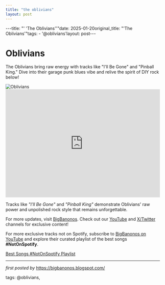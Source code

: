 ```yaml
---
title: "the oblivians"
layout: post
---
```

---title: "' 'The Oblivians''"date: 2025-01-20original_title: "'The Oblivians'"tags:  - '@oblivians'layout: post---<h1 >Oblivians</h1> <p >The Oblivians bring raw energy with tracks like "I'll Be Gone" and "Pinball King." Dive into their garage punk blues vibe and relive the spirit of DIY rock below!</p> <div > <img src="https://i.scdn.co/image/ab67616d0000b27391bd4d054d5bcec4cedccf37" alt="Oblivians" /></div> <div > <iframe src="https://open.spotify.com/embed/playlist/4G7VNTkn5UqkTN89uifeIX?utm_source=generator" width="100%" height="352" frameborder="0" allowfullscreen="" allow="autoplay; clipboard-write; encrypted-media; fullscreen; picture-in-picture" loading="lazy"></iframe></div> <div > <p>Tracks like <em>"I'll Be Gone"</em> and <em>"Pinball King"</em> demonstrate Oblivians' raw power and unpolished rock style that remains unforgettable.</p></div> <div > <p>For more updates, visit <a href="https://bigbanonos.blogspot.com/" target="_blank">BigBanonos</a>. Check out our <a href="https://www.youtube.com/@BigBanonos" target="_blank">YouTube</a> and <a href="https://x.com/bigbanonos" target="_blank">X/Twitter</a> channels for exclusive content!</p></div> <!--Subscribe and Playlist Links--><div>    <p>For more exclusive tracks not on Spotify, subscribe to <a href="https://www.youtube.com/@BigBanonos" target="_blank">BigBanonos on YouTube</a> and explore their curated playlist of the best songs <strong>#NotOnSpotify</strong>.</p>    <p><a href="https://www.youtube.com/playlist?list=PLtuNtuTatqI0kFahUCbtbfenC_ET5O_tr" target="_blank">Best Songs #NotOnSpotify Playlist<br /></a></p></div><hr /><p><em>first posted by</em> <a href="https://bigbanonos.blogspot.com/" rel="noopener" target="_new">https://bigbanonos.blogspot.com/</a></p><p>tags: @oblivians,</p>